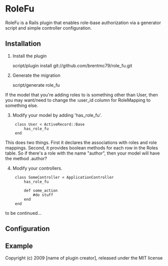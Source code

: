 # RoleFu #

RoleFu is a Rails plugin that enables role-base authorization via a generator script and simple controller configuration.

## Installation ##

1. Install the plugin

	script/plugin install git://github.com/brentmc79/role_fu.git

2. Generate the migration

	script/generate role_fu
	
If the model that you're adding roles to is something other than User, then you may want/need to change the :user_id column for RoleMapping to something else.

3. Modify your model by adding 'has_role_fu'.

		class User < ActiveRecord::Base
			has_role_fu
		end
	
This does two things.  First it declares the associations with roles and role mappings.  Second, it provides boolean methods for each row in the Roles table.  So if there's a role with the name "author", then your model will have the method .author?

4. Modify your controllers.

		class SomeController < ApplicationController
			has_role_fu
		
			def	some_action
				#do stuff
			end
		end

to be continued...

## Configuration ##



## Example ##




Copyright (c) 2009 [name of plugin creator], released under the MIT license
